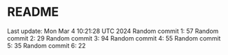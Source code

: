 # README

Last update: Mon Mar  4 10:21:28 UTC 2024
Random commit 1: 57
Random commit 2: 29
Random commit 3: 94
Random commit 4: 55
Random commit 5: 35
Random commit 6: 22
